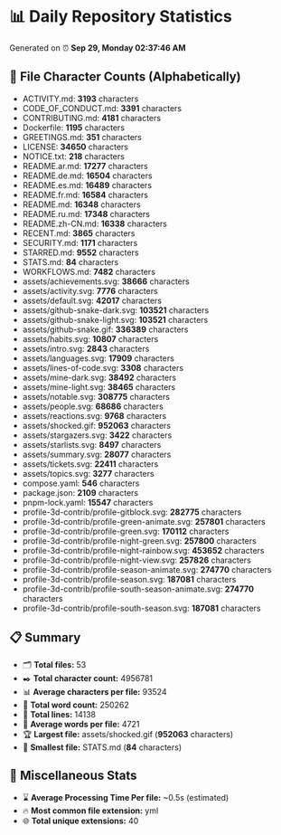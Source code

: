 # 📊 Daily Repository Statistics
Generated on ⏰ **Sep 29, Monday 02:37:46 AM**

## 📂 File Character Counts (Alphabetically)
- ACTIVITY.md: **3193** characters
- CODE_OF_CONDUCT.md: **3391** characters
- CONTRIBUTING.md: **4181** characters
- Dockerfile: **1195** characters
- GREETINGS.md: **351** characters
- LICENSE: **34650** characters
- NOTICE.txt: **218** characters
- README.ar.md: **17277** characters
- README.de.md: **16504** characters
- README.es.md: **16489** characters
- README.fr.md: **16584** characters
- README.md: **16348** characters
- README.ru.md: **17348** characters
- README.zh-CN.md: **16338** characters
- RECENT.md: **3865** characters
- SECURITY.md: **1171** characters
- STARRED.md: **9552** characters
- STATS.md: **84** characters
- WORKFLOWS.md: **7482** characters
- assets/achievements.svg: **38666** characters
- assets/activity.svg: **7776** characters
- assets/default.svg: **42017** characters
- assets/github-snake-dark.svg: **103521** characters
- assets/github-snake-light.svg: **103521** characters
- assets/github-snake.gif: **336389** characters
- assets/habits.svg: **10807** characters
- assets/intro.svg: **2843** characters
- assets/languages.svg: **17909** characters
- assets/lines-of-code.svg: **3308** characters
- assets/mine-dark.svg: **38492** characters
- assets/mine-light.svg: **38465** characters
- assets/notable.svg: **308775** characters
- assets/people.svg: **68686** characters
- assets/reactions.svg: **9768** characters
- assets/shocked.gif: **952063** characters
- assets/stargazers.svg: **3422** characters
- assets/starlists.svg: **8497** characters
- assets/summary.svg: **28077** characters
- assets/tickets.svg: **22411** characters
- assets/topics.svg: **3277** characters
- compose.yaml: **546** characters
- package.json: **2109** characters
- pnpm-lock.yaml: **15547** characters
- profile-3d-contrib/profile-gitblock.svg: **282775** characters
- profile-3d-contrib/profile-green-animate.svg: **257801** characters
- profile-3d-contrib/profile-green.svg: **170112** characters
- profile-3d-contrib/profile-night-green.svg: **257800** characters
- profile-3d-contrib/profile-night-rainbow.svg: **453652** characters
- profile-3d-contrib/profile-night-view.svg: **257826** characters
- profile-3d-contrib/profile-season-animate.svg: **274770** characters
- profile-3d-contrib/profile-season.svg: **187081** characters
- profile-3d-contrib/profile-south-season-animate.svg: **274770** characters
- profile-3d-contrib/profile-south-season.svg: **187081** characters

## 📋 Summary
- 🗂️ **Total files:** 53
- ✒️ **Total character count:** 4956781
- 📊 **Average characters per file:** 93524
- 📝 **Total word count:** 250262
- 🧾 **Total lines:** 14138
- 📐 **Average words per file:** 4721
- 🏆 **Largest file:** assets/shocked.gif (**952063** characters)
- 🥉 **Smallest file:** STATS.md (**84** characters)

## 🌟 Miscellaneous Stats
- ⌛ **Average Processing Time Per file:** ~0.5s (estimated)
- 🔥 **Most common file extension:** yml
- 🌐 **Total unique extensions:** 40
